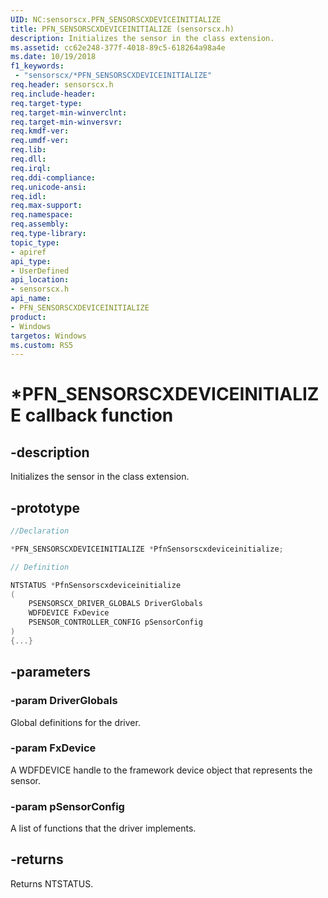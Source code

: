 ```yaml
---
UID: NC:sensorscx.PFN_SENSORSCXDEVICEINITIALIZE
title: PFN_SENSORSCXDEVICEINITIALIZE (sensorscx.h)
description: Initializes the sensor in the class extension.
ms.assetid: cc62e248-377f-4018-89c5-618264a98a4e
ms.date: 10/19/2018
f1_keywords:
 - "sensorscx/*PFN_SENSORSCXDEVICEINITIALIZE"
req.header: sensorscx.h
req.include-header:
req.target-type:
req.target-min-winverclnt:
req.target-min-winversvr:
req.kmdf-ver:
req.umdf-ver:
req.lib:
req.dll:
req.irql: 
req.ddi-compliance:
req.unicode-ansi:
req.idl:
req.max-support:
req.namespace:
req.assembly:
req.type-library: 
topic_type: 
- apiref
api_type: 
- UserDefined
api_location: 
- sensorscx.h
api_name: 
- PFN_SENSORSCXDEVICEINITIALIZE
product:
- Windows
targetos: Windows
ms.custom: RS5
---
```


# *PFN_SENSORSCXDEVICEINITIALIZE callback function

## -description

Initializes the sensor in the class extension.

## -prototype

```cpp
//Declaration

*PFN_SENSORSCXDEVICEINITIALIZE *PfnSensorscxdeviceinitialize; 

// Definition

NTSTATUS *PfnSensorscxdeviceinitialize 
(
	PSENSORSCX_DRIVER_GLOBALS DriverGlobals
	WDFDEVICE FxDevice
	PSENSOR_CONTROLLER_CONFIG pSensorConfig
)
{...}

```

## -parameters

### -param DriverGlobals

Global definitions for the driver.

### -param FxDevice

A WDFDEVICE handle to the framework device object that represents the sensor.

### -param pSensorConfig

A list of functions that the driver implements. 

## -returns

Returns NTSTATUS.
